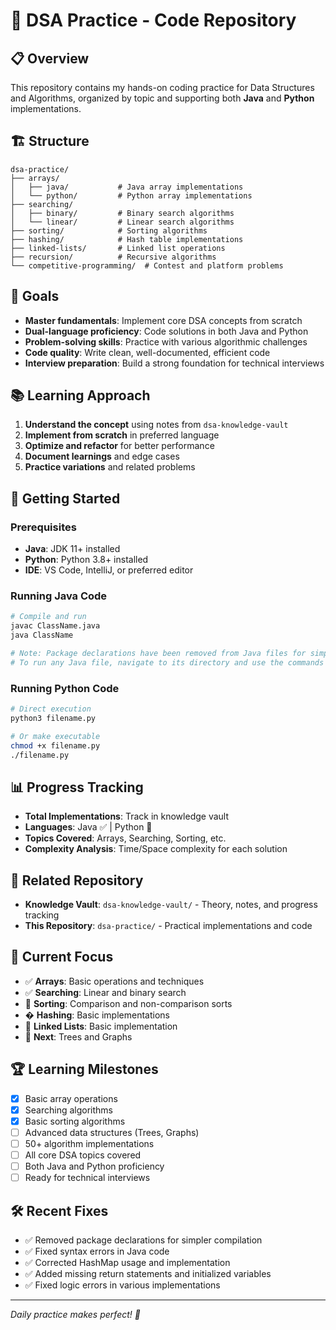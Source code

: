 # 🎯 DSA Practice - Code Repository

## 📋 Overview
This repository contains my hands-on coding practice for Data Structures and Algorithms, organized by topic and supporting both **Java** and **Python** implementations.

## 🏗️ Structure
```
dsa-practice/
├── arrays/
│   ├── java/           # Java array implementations
│   └── python/         # Python array implementations
├── searching/
│   ├── binary/         # Binary search algorithms
│   └── linear/         # Linear search algorithms
├── sorting/            # Sorting algorithms
├── hashing/            # Hash table implementations
├── linked-lists/       # Linked list operations
├── recursion/          # Recursive algorithms
└── competitive-programming/  # Contest and platform problems
```

## 🎯 Goals
- **Master fundamentals**: Implement core DSA concepts from scratch
- **Dual-language proficiency**: Code solutions in both Java and Python
- **Problem-solving skills**: Practice with various algorithmic challenges
- **Code quality**: Write clean, well-documented, efficient code
- **Interview preparation**: Build a strong foundation for technical interviews

## 📚 Learning Approach
1. **Understand the concept** using notes from `dsa-knowledge-vault`
2. **Implement from scratch** in preferred language
3. **Optimize and refactor** for better performance
4. **Document learnings** and edge cases
5. **Practice variations** and related problems

## 🚀 Getting Started

### Prerequisites
- **Java**: JDK 11+ installed
- **Python**: Python 3.8+ installed
- **IDE**: VS Code, IntelliJ, or preferred editor

### Running Java Code
```bash
# Compile and run
javac ClassName.java
java ClassName

# Note: Package declarations have been removed from Java files for simplicity
# To run any Java file, navigate to its directory and use the commands above
```

### Running Python Code
```bash
# Direct execution
python3 filename.py

# Or make executable
chmod +x filename.py
./filename.py
```

## 📊 Progress Tracking
- **Total Implementations**: Track in knowledge vault
- **Languages**: Java ✅ | Python 🔄
- **Topics Covered**: Arrays, Searching, Sorting, etc.
- **Complexity Analysis**: Time/Space complexity for each solution

## 🔗 Related Repository
- **Knowledge Vault**: `dsa-knowledge-vault/` - Theory, notes, and progress tracking
- **This Repository**: `dsa-practice/` - Practical implementations and code

## 🎯 Current Focus
- ✅ **Arrays**: Basic operations and techniques
- ✅ **Searching**: Linear and binary search
- 🔄 **Sorting**: Comparison and non-comparison sorts
- � **Hashing**: Basic implementations
- 🔄 **Linked Lists**: Basic implementation
- 📅 **Next**: Trees and Graphs

## 🏆 Learning Milestones
- [x] Basic array operations
- [x] Searching algorithms
- [x] Basic sorting algorithms
- [ ] Advanced data structures (Trees, Graphs)
- [ ] 50+ algorithm implementations
- [ ] All core DSA topics covered
- [ ] Both Java and Python proficiency
- [ ] Ready for technical interviews

## 🛠️ Recent Fixes
- ✅ Removed package declarations for simpler compilation
- ✅ Fixed syntax errors in Java code
- ✅ Corrected HashMap usage and implementation
- ✅ Added missing return statements and initialized variables
- ✅ Fixed logic errors in various implementations

---
*Daily practice makes perfect! 🚀*
